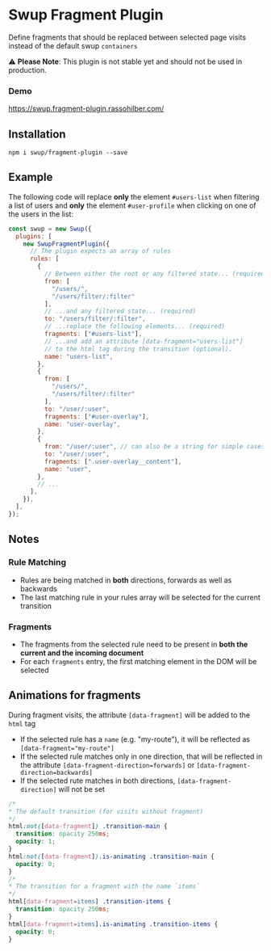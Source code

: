 # Swup Fragment Plugin

Define fragments that should be replaced between selected page visits instead of the default swup `containers`

⚠️ **Please Note**: This plugin is not stable yet and should not be used in production.

### Demo

https://swup.fragment-plugin.rassohilber.com/

## Installation

```shell
npm i swup/fragment-plugin --save
```

## Example

The following code will replace **only** the element `#users-list` when filtering a list of users and **only** the element `#user-profile` when clicking on one of the users in the list:

```js
const swup = new Swup({
  plugins: [
    new SwupFragmentPlugin({
      // The plugin expects an array of rules
      rules: [
        {
          // Between either the root or any filtered state... (required)
          from: [
            "/users/",
            "/users/filter/:filter"
          ],
          // ...and any filtered state... (required)
          to: "/users/filter/:filter",
          // ...replace the following elements... (required)
          fragments: ["#users-list"],
          // ...and add an attribute [data-fragment="users-list"]
          // to the html tag during the transition (optional).
          name: "users-list",
        },
        {
          from: [
            "/users/",
            "/users/filter/:filter"
          ],
          to: "/user/:user",
          fragments: ["#user-overlay"],
          name: "user-overlay",
        },
        {
          from: "/user/:user", // can also be a string for simple cases
          to: "/user/:user",
          fragments: [".user-overlay__content"],
          name: "user",
        },
        // ...
      ],
    }),
  ],
});
```

## Notes

### Rule Matching

- Rules are being matched in **both** directions, forwards as well as backwards
- The last matching rule in your rules array will be selected for the current transition

### Fragments

- The fragments from the selected rule need to be present in **both the current and the incoming document**
- For each `fragments` entry, the first matching element in the DOM will be selected

## Animations for fragments

During fragment visits, the attribute `[data-fragment]` will be added to the `html` tag
- If the selected rule has a `name` (e.g. "my-route"), it will be reflected as `[data-fragment="my-route"]`
- If the selected rule matches only in one direction, that will be reflected in the attribute `[data-fragment-direction=forwards]` or `[data-fragment-direction=backwards]`
- If the selected rute matches in both directions, `[data-fragment-direction]` will not be set

```css
/*
* The default transition (for visits without fragment)
*/
html:not([data-fragment]) .transition-main {
  transition: opacity 250ms;
  opacity: 1;
}
html:not([data-fragment]).is-animating .transition-main {
  opacity: 0;
}
/*
* The transition for a fragment with the name `items`
*/
html[data-fragment=items] .transition-items {
  transition: opacity 250ms;
}
html[data-fragment=items].is-animating .transition-items {
  opacity: 0;
}
```
